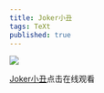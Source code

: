```yaml
---
title: Joker小丑
tags: TeXt
published: true
---
```


![](https://pic1.superbed.cn/item/5ddec3c88e0e2e3ee9cdfa78.jpg)

[Joker小丑](https://jxjjxy-my.sharepoint.com/:v:/g/personal/cloud_site_t_odmail_cn/EW4FhfRu4XFArcuN2VT9rfEBmNes5BP-Lr39c-qTAG0wsw?e=tRPF0b)点击在线观看



<!--more-->
